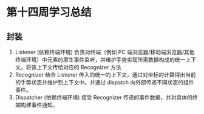 # 第十四周学习总结

## 封装

1. Listener (依赖终端环境)
负责对终端（例如 PC 端浏览器/移动端浏览器/其他终端环境）中元素的原生事件监听，并维护手势实现所需数据构成的统一上下文，将该上下文传给对应的 Recognizer 方法
2. Recognizer
结合 Listener 传入的统一的上下文，通过对坐标的计算得出当前的手势状态并维护到上下文中。并通过 dispatch 向外部传递不同状态的组件事件。
3. Dispatcher (依赖终端环境)
接受 Recognizer 传递的事件数据，并对具体的终端构建事件通知。



